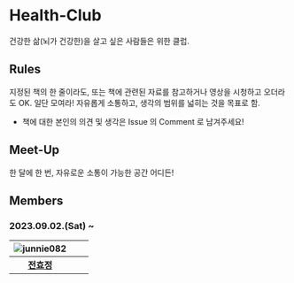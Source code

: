 # Health-Club
건강한 삶(뇌가 건강한)을 살고 싶은 사람들은 위한 클럽.

## Rules
지정된 책의 한 줄이라도, 또는 책에 관련된 자료를 참고하거나 영상을 시청하고 오더라도 OK. 일단 모여라!
자유롭게 소통하고, 생각의 범위를 넓히는 것을 목표로 함.

* 책에 대한 본인의 의견 및 생각은 Issue 의 Comment 로 남겨주세요!

## Meet-Up
한 달에 한 번, 자유로운 소통이 가능한 공간 어디든!

## Members
### 2023.09.02.(Sat) ~
|![junnie082](https://github.com/junnie082/Health-Club/assets/88719152/dd519285-2e0a-43f3-b7ae-ca776af92857)|  |  | 
| :------------: | :------------: | :------------: |
| **[전효정](https://github.com/junnie082)** | **[]()**  | **[]()** |








